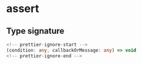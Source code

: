 # assert

## Type signature

```typescript
<!-- prettier-ignore-start -->
(condition: any, callbackOrMessage: any) => void
<!-- prettier-ignore-end -->
```
